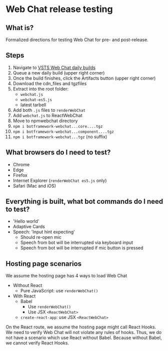 # Web Chat release testing

## What is?

Formalized directions for testing Web Chat for pre- and post-release.

## Steps

1. Navigate to [VSTS Web Chat daily builds](https://fuselabs.visualstudio.com/BotFramework-WebChat/_build?definitionId=498)
1. Queue a new daily build (upper right corner)
1. Once the build finishes, click the Artifacts button (upper right corner)
1. Download the cdn_files and tgzfiles
1. Extract into the root folder:
   - `webchat.js`
   - `webchat-es5.js`
   - latest tarbell
1. Add both `.js` files to `renderWebChat`
1. Add `webchat.js` to ReactWebChat
1. Move to npmwebchat directory
1. `npm i botframework-webchat...core....tgz`
1. `npm i botframework-webchat...component....tgz`
1. `npm i botframework-webchat...tgz` (no suffix)

## What browsers do I need to test?

- Chrome
- Edge
- Firefox
- Internet Explorer (`renderWebChat es5.js` only)
- Safari (Mac and iOS)

## Everything is built, what bot commands do I need to test?

- 'Hello world'
- Adaptive Cards
- Speech: 'Input hint expecting'
  - Should re-open mic
  - Speech from bot will be interrupted via keyboard input
  - Speech from bot will be interrupted if mic button is pressed

## Hosting page scenarios

We assume the hosting page has 4 ways to load Web Chat

- Without React
  - Pure JavaScript: use `renderWebChat()`
- With React
  - Babel
    - Use `renderWebChat()`
    - Use JSX `<ReactWebChat>`
  - `create-react-app`: use JSX `<ReactWebChat>`

On the React route, we assume the hosting page might call React Hooks. We need to verify Web Chat will not violate any rules of hooks. Thus, we do not have a scenario which use React without Babel. Because without Babel, we cannot verify React Hooks.

